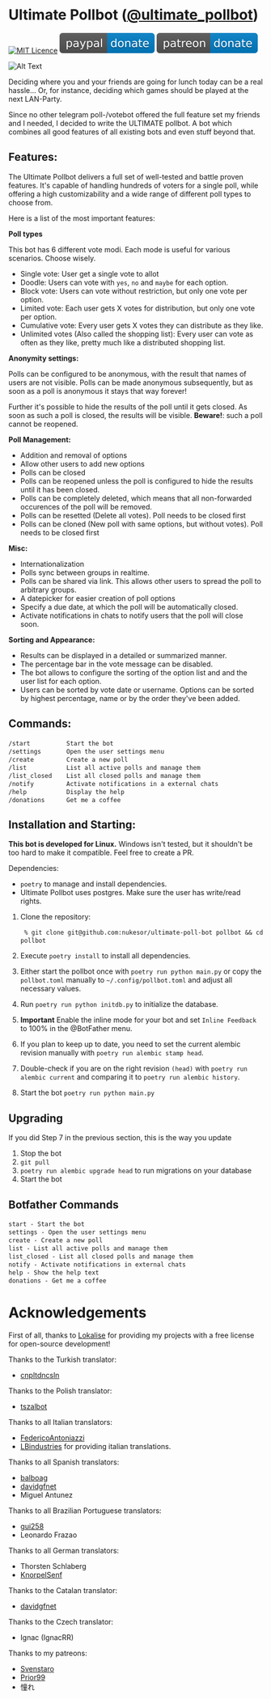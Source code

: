 # Ultimate Pollbot ([@ultimate_pollbot](https://t.me/ultimate_pollbot))


[![MIT Licence](https://img.shields.io/badge/license-MIT-success.svg)](https://github.com/Nukesor/pollbot/blob/master/LICENSE.md)
[![Paypal](https://github.com/Nukesor/images/blob/master/paypal-donate-blue.svg)](https://www.paypal.me/arnebeer/)
[![Patreon](https://github.com/Nukesor/images/blob/master/patreon-donate-blue.svg)](https://www.patreon.com/nukesor)


![Alt Text](https://github.com/Nukesor/images/blob/master/pollbot.gif)

Deciding where you and your friends are going for lunch today can be a real hassle...
Or, for instance, deciding which games should be played at the next LAN-Party.

Since no other telegram poll-/votebot offered the full feature set my friends and I needed, I decided to write the ULTIMATE pollbot. A bot which combines all good features of all existing bots and even stuff beyond that.


## Features:
The Ultimate Pollbot delivers a full set of well-tested and battle proven features.
It's capable of handling hundreds of voters for a single poll, while offering a high customizability and a wide range of different poll types to choose from.

Here is a list of the most important features:

**Poll types**

This bot has 6 different vote modi. Each mode is useful for various scenarios. Choose wisely.

- Single vote: User get a single vote to allot
- Doodle: Users can vote with `yes`, `no` and `maybe` for each option.
- Block vote: Users can vote without restriction, but only one vote per option.
- Limited vote: Each user gets X votes for distribution, but only one vote per option.
- Cumulative vote: Every user gets X votes they can distribute as they like.
- Unlimited votes (Also called the shopping list): Every user can vote as often as they like, pretty much like a distributed shopping list.

**Anonymity settings:**

Polls can be configured to be anonymous, with the result that names of users are not visible.
Polls can be made anonymous subsequently, but as soon as a poll is anonymous it stays that way forever!

Further it's possible to hide the results of the poll until it gets closed.
As soon as such a poll is closed, the results will be visible. **Beware!**: such a poll cannot be reopened.

**Poll Management:**
- Addition and removal of options
- Allow other users to add new options
- Polls can be closed
- Polls can be reopened unless the poll is configured to hide the results until it has been closed.
- Polls can be completely deleted, which means that all non-forwarded occurences of the poll will be removed.
- Polls can be resetted (Delete all votes). Poll needs to be closed first
- Polls can be cloned (New poll with same options, but without votes). Poll needs to be closed first


**Misc:**
- Internationalization
- Polls sync between groups in realtime.
- Polls can be shared via link. This allows other users to spread the poll to arbitrary groups.
- A datepicker for easier creation of poll options
- Specify a due date, at which the poll will be automatically closed.
- Activate notifications in chats to notify users that the poll will close soon.


**Sorting and Appearance:**

- Results can be displayed in a detailed or summarized manner.
- The percentage bar in the vote message can be disabled.
- The bot allows to configure the sorting of the option list and and the user list for each option.
- Users can be sorted by vote date or username. Options can be sorted by highest percentage, name or by the order they've been added.

## Commands:

    /start          Start the bot
    /settings       Open the user settings menu
    /create         Create a new poll
    /list           List all active polls and manage them
    /list_closed    List all closed polls and manage them
    /notify         Activate notifications in a external chats
    /help           Display the help
    /donations      Get me a coffee


## Installation and Starting:
**This bot is developed for Linux.** Windows isn't tested, but it shouldn't be too hard to make it compatible. Feel free to create a PR.

Dependencies: 
- `poetry` to manage and install dependencies.
- Ultimate Pollbot uses postgres. Make sure the user has write/read rights.


1. Clone the repository:

        % git clone git@github.com:nukesor/ultimate-poll-bot pollbot && cd pollbot

2. Execute `poetry install` to install all dependencies.
3. Either start the pollbot once with `poetry run python main.py` or copy the `pollbot.toml` manually to `~/.config/pollbot.toml` and adjust all necessary values.
4. Run `poetry run python initdb.py` to initialize the database.
5. **Important** Enable the inline mode for your bot and set `Inline Feedback` to 100% in the @BotFather menu.

6. If you plan to keep up to date, you need to set the current alembic revision manually with `poetry run alembic stamp head`.
7. Double-check if you are on the right revision `(head)` with `poetry run alembic current` and comparing it to `poetry run alembic history`.

8. Start the bot `poetry run python main.py`

## Upgrading
If you did Step 7 in the previous section, this is the way you update

1. Stop the bot
2. `git pull`
3. `poetry run alembic upgrade head` to run migrations on your database
4. Start the bot



## Botfather Commands

    start - Start the bot
    settings - Open the user settings menu
    create - Create a new poll
    list - List all active polls and manage them
    list_closed - List all closed polls and manage them
    notify - Activate notifications in external chats
    help - Show the help text
    donations - Get me a coffee


# Acknowledgements

First of all, thanks to [Lokalise](https://lokalise.co) for providing my projects with a free license for open-source development!

Thanks to the Turkish translator:
- [cnpltdncsln](https://github.com/cnpltdncsln)

Thanks to the Polish translator:
- [tszalbot](https://github.com/tszalbot)

Thanks to all Italian translators:
- [FedericoAntoniazzi](https://github.com/FedericoAntoniazzi)
- [LBindustries](https://github.com/LBindustries) for providing italian translations.  

Thanks to all Spanish translators:
- [balboag](https://github.com/balboag)
- [davidgfnet](https://github.com/davidgfnet)
- Miguel Antunez 

Thanks to all Brazilian Portuguese translators:
- [gui258](https://github.com/gui258)
- Leonardo Frazao

Thanks to all German translators:
- Thorsten Schlaberg 
- [KnorpelSenf](https://github.com/KnorpelSenf)

Thanks to the Catalan translator:
- [davidgfnet](https://github.com/davidgfnet)

Thanks to the Czech translator:
- Ignac (IgnacRR)

Thanks to my patreons:

- [Svenstaro](https://github.com/Svenstaro)
- [Prior99](https://github.com/prior99)
- 憧れ
